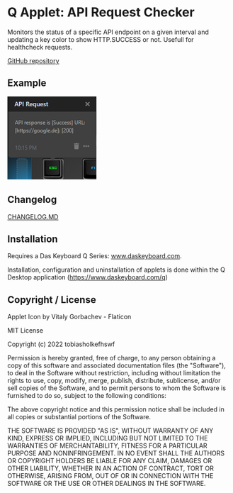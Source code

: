 # Q Applet: API Request Checker

Monitors the status of a specific API endpoint on a given interval and updating a key color to show HTTP.SUCCESS or not. Usefull for healthcheck requests.

[GitHub repository](https://github.com/tobiasholkefhswf/daskeyboard-applet-api-request)

## Example

![API Request Checker on a Das Keybaord Q](assets/image.png "Q API Request Checker")

## Changelog

[CHANGELOG.MD](CHANGELOG.md)

## Installation

Requires a Das Keyboard Q Series: www.daskeyboard.com.

Installation, configuration and uninstallation of applets is done within
the Q Desktop application (https://www.daskeyboard.com/q)


## Copyright / License

Applet Icon by Vitaly Gorbachev - Flaticon

MIT License

Copyright (c) 2022 tobiasholkefhswf

Permission is hereby granted, free of charge, to any person obtaining a copy
of this software and associated documentation files (the "Software"), to deal
in the Software without restriction, including without limitation the rights
to use, copy, modify, merge, publish, distribute, sublicense, and/or sell
copies of the Software, and to permit persons to whom the Software is
furnished to do so, subject to the following conditions:

The above copyright notice and this permission notice shall be included in all
copies or substantial portions of the Software.

THE SOFTWARE IS PROVIDED "AS IS", WITHOUT WARRANTY OF ANY KIND, EXPRESS OR
IMPLIED, INCLUDING BUT NOT LIMITED TO THE WARRANTIES OF MERCHANTABILITY,
FITNESS FOR A PARTICULAR PURPOSE AND NONINFRINGEMENT. IN NO EVENT SHALL THE
AUTHORS OR COPYRIGHT HOLDERS BE LIABLE FOR ANY CLAIM, DAMAGES OR OTHER
LIABILITY, WHETHER IN AN ACTION OF CONTRACT, TORT OR OTHERWISE, ARISING FROM,
OUT OF OR IN CONNECTION WITH THE SOFTWARE OR THE USE OR OTHER DEALINGS IN THE
SOFTWARE.
